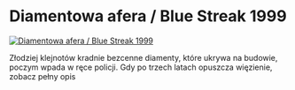 Diamentowa afera / Blue Streak 1999 
=============
[![Diamentowa afera / Blue Streak 1999 ](http://vidos.pl/images/player.gif)](http://vidos.pl/diamentowa-afera-blue-streak-1999)

 Złodziej klejnotów kradnie bezcenne diamenty, które ukrywa na budowie, poczym wpada w ręce policji. Gdy po trzech latach opuszcza więzienie, zobacz pełny opis
